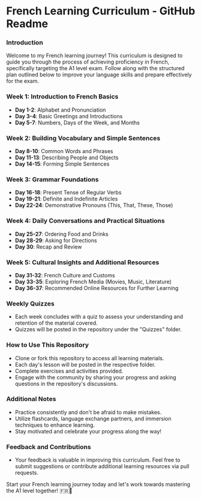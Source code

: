 # **French Learning Curriculum - GitHub Readme**

### Introduction
Welcome to my French learning journey! This curriculum is designed to guide you through the process of achieving proficiency in French, specifically targeting the A1 level exam. Follow along with the structured plan outlined below to improve your language skills and prepare effectively for the exam.

### Week 1: Introduction to French Basics
- **Day 1-2**: Alphabet and Pronunciation
- **Day 3-4**: Basic Greetings and Introductions
- **Day 5-7**: Numbers, Days of the Week, and Months

### Week 2: Building Vocabulary and Simple Sentences
- **Day 8-10**: Common Words and Phrases
- **Day 11-13**: Describing People and Objects
- **Day 14-15**: Forming Simple Sentences

### Week 3: Grammar Foundations
- **Day 16-18**: Present Tense of Regular Verbs
- **Day 19-21**: Definite and Indefinite Articles
- **Day 22-24**: Demonstrative Pronouns (This, That, These, Those)

### Week 4: Daily Conversations and Practical Situations
- **Day 25-27**: Ordering Food and Drinks
- **Day 28-29**: Asking for Directions
- **Day 30**: Recap and Review

### Week 5: Cultural Insights and Additional Resources
- **Day 31-32**: French Culture and Customs
- **Day 33-35**: Exploring French Media (Movies, Music, Literature)
- **Day 36-37**: Recommended Online Resources for Further Learning

### Weekly Quizzes
- Each week concludes with a quiz to assess your understanding and retention of the material covered.
- Quizzes will be posted in the repository under the "Quizzes" folder.

### How to Use This Repository
- Clone or fork this repository to access all learning materials.
- Each day's lesson will be posted in the respective folder.
- Complete exercises and activities provided.
- Engage with the community by sharing your progress and asking questions in the repository's discussions.

### Additional Notes
- Practice consistently and don't be afraid to make mistakes.
- Utilize flashcards, language exchange partners, and immersion techniques to enhance learning.
- Stay motivated and celebrate your progress along the way!

### Feedback and Contributions
- Your feedback is valuable in improving this curriculum. Feel free to submit suggestions or contribute additional learning resources via pull requests.

Start your French learning journey today and let's work towards mastering the A1 level together! 🇫🇷💬
